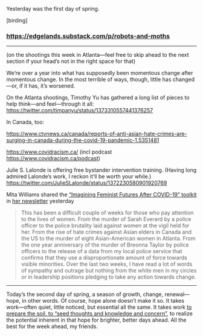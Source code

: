 Yesterday was the first day of spring. 

[birding]

### https://edgelands.substack.com/p/robots-and-moths

---

(on the shootings this week in Atlanta—feel free to skip ahead to the next section if your head’s not in the right space for that)

We’re over a year into what has supposedly been momentous change after momentous change. In the most terrible of ways, though, little has changed—or, if it has, it’s worsened.



On the Atlanta shootings, Timothy Yu has gathered a long list of pieces to help think—and feel—through it all: https://twitter.com/timpanyu/status/1373310557441376257

In Canada, too:

https://www.ctvnews.ca/canada/reports-of-anti-asian-hate-crimes-are-surging-in-canada-during-the-covid-19-pandemic-1.5351481

https://www.covidracism.ca/ (incl podcast https://www.covidracism.ca/podcast)

Julie S. Lalonde is offering free bystander intervention training. (Having long admired Lalonde’s work, I reckon it’ll be worth your while.) https://twitter.com/JulieSLalonde/status/1372230580901920769

Mita Williams shared the [“Imagining Feminist Futures After COVID-19” toolkit](https://iwda.org.au/feminist-futures/) in [her newsletter](https://tinyletter.com/UniversityOfWinds) yesterday 

> This has been a difficult couple of weeks for those who pay attention to the lives of women. From the murder of Sarah Everard by a police officer to the police brutality laid against women at the vigil held for her. From the rise of hate crimes against Asian elders in Canada and the US to the murder of eight Asian-American women in Atlanta. From the one year anniversary of the murder of Breonna Taylor by police officers to the release of a data from my local police service that confirms that they use a disproportionate amount of force towards visible minorities. Over the last two weeks, I have read a lot of words of sympathy and outrage but nothing from the white men in my circles or in leadership positions pledging to take any action towards change.

---

Today’s the second day of spring, a season of growth, change, renewal—hope, in other words. Of course, hope alone doesn’t make it so. It takes work—often quiet, little noticed, but essential all the same. It takes work [to prepare the soil, to “seed thoughts and knowledge and concern”](https://lucascherkewski.com/study/earthworming/), to realize the potential inherent in that hope for brighter, better days ahead. All the best for the week ahead, my friends.